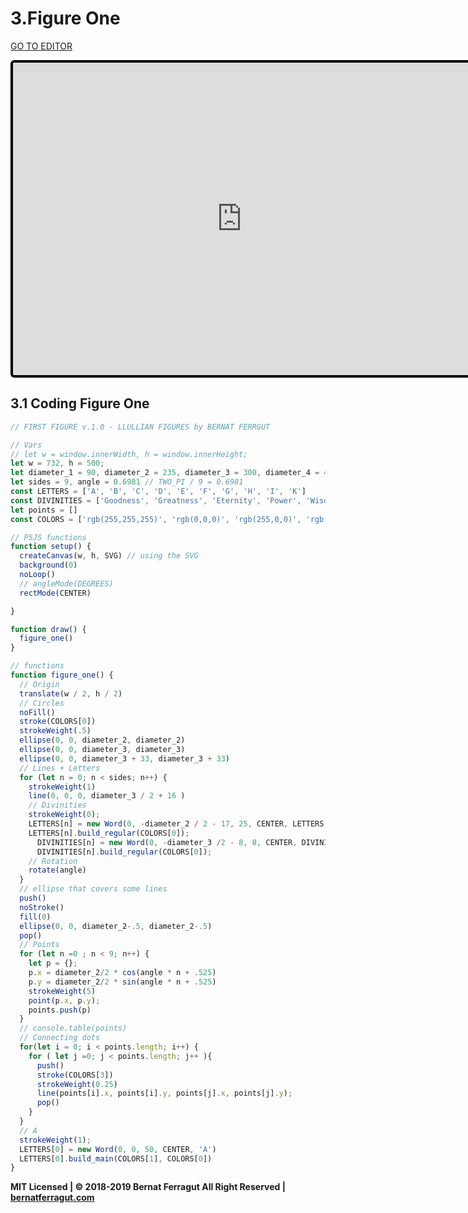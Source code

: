 # 3.Figure One

[GO TO EDITOR](https://editor.p5js.org/bernatferragut/sketches/HkO4HfkAX)

<iframe 
frameborder="0" 
border="0" 
cellspacing="0"
style="
width: 732px; 
height: 500px; 
border: 4px solid #000000;
border-radius: 6px; 
overflow: hidden;
position: relative;"
src="https://editor.p5js.org/bernatferragut/embed/HkO4HfkAX"></iframe>

## 3.1 Coding Figure One

```javascript
// FIRST FIGURE v.1.0 - LLULLIAN FIGURES by BERNAT FERRGUT

// Vars
// let w = window.innerWidth, h = window.innerHeight;
let w = 732, h = 500;
let diameter_1 = 90, diameter_2 = 235, diameter_3 = 300, diameter_4 = 450
let sides = 9, angle = 0.6981 // TWO_PI / 9 = 0.6981
const LETTERS = ['A', 'B', 'C', 'D', 'E', 'F', 'G', 'H', 'I', 'K']
const DIVINITIES = ['Goodness', 'Greatness', 'Eternity', 'Power', 'Wisdom', 'Will', 'Virtue', 'Truth', 'Glory']
let points = []
const COLORS = ['rgb(255,255,255)', 'rgb(0,0,0)', 'rgb(255,0,0)', 'rgb(0,255,43)', 'rgb(255,255,0)']

// P5JS functions
function setup() {
  createCanvas(w, h, SVG) // using the SVG 
  background(0)
  noLoop()
  // angleMode(DEGREES)
  rectMode(CENTER)

}

function draw() {
  figure_one()
}

// functions
function figure_one() {
  // Origin
  translate(w / 2, h / 2)
  // Circles
  noFill()
  stroke(COLORS[0])
  strokeWeight(.5)
  ellipse(0, 0, diameter_2, diameter_2)
  ellipse(0, 0, diameter_3, diameter_3)
  ellipse(0, 0, diameter_3 + 33, diameter_3 + 33)
  // Lines + Letters
  for (let n = 0; n < sides; n++) {
    strokeWeight(1)
    line(0, 0, 0, diameter_3 / 2 + 16 )
    // Divinities
    strokeWeight(0);
    LETTERS[n] = new Word(0, -diameter_2 / 2 - 17, 25, CENTER, LETTERS[n + 1])
    LETTERS[n].build_regular(COLORS[0]);
      DIVINITIES[n] = new Word(0, -diameter_3 /2 - 8, 8, CENTER, DIVINITIES[n])
      DIVINITIES[n].build_regular(COLORS[0]);
    // Rotation
    rotate(angle)
  }
  // ellipse that covers some lines
  push()
  noStroke()
  fill(0)
  ellipse(0, 0, diameter_2-.5, diameter_2-.5)
  pop()
  // Points
  for (let n =0 ; n < 9; n++) {
    let p = {};
    p.x = diameter_2/2 * cos(angle * n + .525)
    p.y = diameter_2/2 * sin(angle * n + .525)
    strokeWeight(5)
    point(p.x, p.y);
    points.push(p)
  }
  // console.table(points)
  // Connecting dots
  for(let i = 0; i < points.length; i++) {
    for ( let j =0; j < points.length; j++ ){
      push()
      stroke(COLORS[3])
      strokeWeight(0.25) 
      line(points[i].x, points[i].y, points[j].x, points[j].y);
      pop()
    }
  }
  // A
  strokeWeight(1);
  LETTERS[0] = new Word(0, 0, 50, CENTER, 'A')
  LETTERS[0].build_main(COLORS[1], COLORS[0])
} 
```

**MIT Licensed | © 2018-2019 Bernat Ferragut All Right Reserved | [bernatferragut.com](http://bernatferragut.com/)**

